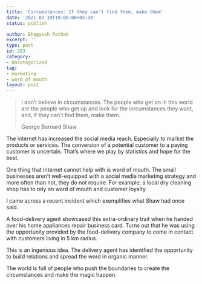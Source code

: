 ```yaml
---
title: 'Circumstances: If they can’t find them, make them'
date: '2021-02-19T19:00:00+05:30'
status: publish

author: Bhagyesh Pathak
excerpt: ''
type: post
id: 263
category:
- Uncategorized
tag:
- marketing
- word of mouth
layout: post
---
```


> I don’t believe in circumstances. The people who get on in this world are the people who get up and look for the circumstances they want, and, if they can’t find them, make them.
> 
> George Bernard Shaw

The internet has increased the social media reach. Especially to market the products or services. The conversion of a potential customer to a paying customer is uncertain. That’s where we play by statistics and hope for the best.

One thing that internet cannot help with is word of mouth. The small businesses aren’t well-equipped with a social media marketing strategy and more often than not, they do not require. For example: a local dry cleaning shop has to rely on word of mouth and customer loyalty.

I came across a recent incident which exemplifies what Shaw had once said.

A food-delivery agent showcased this extra-ordinary trait when he handed over his home appliances repair business card. Turns out that he was using the opportunity provided by the food-delivery company to come in contact with customers living in 5 km radius.

This is an ingenious idea. The delivery agent has identified the opportunity to build relations and spread the word in organic manner.

The world is full of people who push the boundaries to create the circumstances and make the magic happen.
